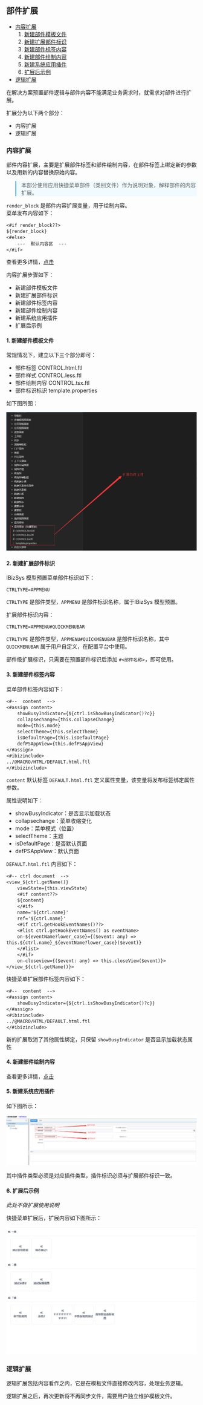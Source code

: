## 部件扩展


* [内容扩展](#内容扩展)
    1. [新建部件模板文件](#1-新建部件模板文件)
    2. [新建扩展部件标识](#2-新建扩展部件标识)
    3. [新建部件标签内容](#3-新建部件标签内容)
    4. [新建部件绘制内容](#4-新建部件绘制内容)
    5. [新建系统应用插件](#5-新建系统应用插件)
    6. [扩展后示例](#6-扩展后示例)
* [逻辑扩展](#逻辑扩展)


在解决方案预置部件逻辑与部件内容不能满足业务需求时，就需求对部件进行扩展。

扩展分为以下两个部分：
- 内容扩展
- 逻辑扩展


### 内容扩展

部件内容扩展，主要是扩展部件标签和部件绘制内容，在部件标签上绑定新的参数以及用新的内容替换原始内容。

<blockquote style="border-color: #2892ec;background-color: #f0faff;">
    <p>
        本部分使用应用快捷菜单部件（类别文件）作为说明对象，解释部件的内容扩展。
    </p>
</blockquote>

`render_block` 是部件内容扩展变量，用于绘制内容。<br>
菜单发布内容如下：


```freemarker
<#if render_block??>
${render_block}
<#else>
    ---  默认内容区  ---
</#if>
```

查看更多详情，[点击](http://172.16.180.229/wangxiang1/VUE_R6_FTL/blob/master/@CONTROL/%E5%BA%94%E7%94%A8%E8%8F%9C%E5%8D%95/CONTROL.tsx.ftl)

内容扩展步骤如下：
- 新建部件模板文件
- 新建扩展部件标识
- 新建部件标签内容
- 新建部件绘制内容
- 新建系统应用插件
- 扩展后示例


#### 1. 新建部件模板文件

常规情况下，建立以下三个部分即可：
- 部件标签 CONTROL.html.ftl
- 部件样式 CONTROL.less.ftl
- 部件绘制内容 CONTROL.tsx.ftl
- 部件标识标识 template.properties

如下图所图：

![部件扩展文件](/imgs/plugins-control/control-files.png)


#### 2. 新建扩展部件标识

IBizSys 模型预置菜单部件标识如下：

```freemarker
CTRLTYPE=APPMENU
```

`CTRLTYPE` 是部件类型，`APPMENU` 是部件标识名称，属于IBizSys 模型预置。

扩展部件标识内容：

```freemarker
CTRLTYPE=APPMENU#QUICKMENUBAR
```

`CTRLTYPE` 是部件类型，`APPMENU#QUICKMENUBAR` 是部件标识名称，其中 `QUICKMENUBAR` 属于用户自定义，在配置平台中使用。

部件级扩展标识，只需要在预置部件标识后添加 `#<部件名称>`，即可使用。


#### 3. 新建部件标签内容

菜单部件标签内容如下：

```freemarker
<#--  content  -->
<#assign content>
    showBusyIndicator={${ctrl.isShowBusyIndicator()?c}} 
    collapsechange={this.collapseChange} 
    mode={this.mode} 
    selectTheme={this.selectTheme} 
    isDefaultPage={this.isDefaultPage} 
    defPSAppView={this.defPSAppView}
</#assign>
<#ibizinclude>
../@MACRO/HTML/DEFAULT.html.ftl
</#ibizinclude>
```

`content` 默认标签 `DEFAULT.html.ftl` 定义属性变量，该变量将发布标签绑定属性参数。

属性说明如下：
- showBusyIndicator：是否显示加载状态
- collapsechange：菜单收缩变化
- mode：菜单模式（位置）
- selectTheme：主题
- isDefaultPage：是否默认页面
- defPSAppView：默认页面

`DEFAULT.html.ftl` 内容如下：

```freemarker
<#-- ctrl document  -->
<view_${ctrl.getName()} 
    viewState={this.viewState} 
    <#if content??>
    ${content} 
    </#if> 
    name='${ctrl.name}' 
    ref='${ctrl.name}' 
    <#if ctrl.getHookEventNames()??>
    <#list ctrl.getHookEventNames() as eventName>
    on-${eventName?lower_case}={($event: any) => this.${ctrl.name}_${eventName?lower_case}($event)} 
    </#list>
    </#if>
    on-closeview={($event: any) => this.closeView($event)}>
</view_${ctrl.getName()}>
```


快捷菜单扩展部件标签内容如下：

```freemarker
<#--  content  -->
<#assign content> 
    showBusyIndicator={${ctrl.isShowBusyIndicator()?c}} 
</#assign>
<#ibizinclude>
../@MACRO/HTML/DEFAULT.html.ftl
</#ibizinclude>
```

新的扩展取消了其他属性绑定，只保留 `showBusyIndicator` 是否显示加载状态属性


#### 4. 新建部件绘制内容

查看更多详情，[点击](http://172.16.180.229/wangxiang1/VUE_R6_FTL/blob/master/@CONTROL/%E5%BA%94%E7%94%A8%E8%8F%9C%E5%8D%95%EF%BC%88%E5%BF%AB%E6%8D%B7%E8%8F%9C%E5%8D%95%EF%BC%89/CONTROL.tsx.ftl)


#### 5. 新建系统应用插件


如下图所示：

![系统应用插件](/imgs/plugins-control/plugins-control.png)

其中插件类型必须是对应插件类型，插件标识必须与扩展部件标识一致。


#### 6. 扩展后示例

*此处不做扩展使用说明*

快捷菜单扩展后，扩展内容如下图所示：

![系统应用插件](/imgs/plugins-control/plugins-example.png)


### 逻辑扩展

逻辑扩展包括内容看作之内，它是在模板文件直接修改内容，处理业务逻辑。

逻辑扩展之后，再次更新将不再同步文件，需要用户独立维护模板文件。